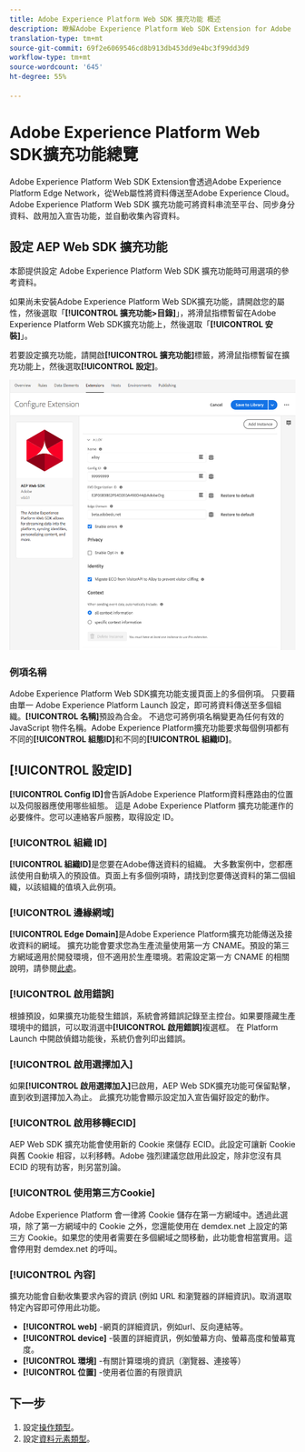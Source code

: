 ```yaml
---
title: Adobe Experience Platform Web SDK 擴充功能 概述
description: 瞭解Adobe Experience Platform Web SDK Extension for Adobe Experience Platform Launch
translation-type: tm+mt
source-git-commit: 69f2e6069546cd8b913db453dd9e4bc3f99dd3d9
workflow-type: tm+mt
source-wordcount: '645'
ht-degree: 55%

---
```



# Adobe Experience Platform Web SDK擴充功能總覽

Adobe Experience Platform Web SDK Extension會透過Adobe Experience Platform Edge Network，從Web屬性將資料傳送至Adobe Experience Cloud。 Adobe Experience Platform Web SDK 擴充功能可將資料串流至平台、同步身分資料、啟用加入宣告功能，並自動收集內容資料。

## 設定 AEP Web SDK 擴充功能

本節提供設定 Adobe Experience Platform Web SDK 擴充功能時可用選項的參考資料。

如果尚未安裝Adobe Experience Platform Web SDK擴充功能，請開啟您的屬性，然後選取「**[!UICONTROL 擴充功能>目錄]**」，將滑鼠指標暫留在Adobe Experience Platform Web SDK擴充功能上，然後選取「**[!UICONTROL 安裝]**」。

若要設定擴充功能，請開啟&#x200B;**[!UICONTROL 擴充功能]**&#x200B;標籤，將滑鼠指標暫留在擴充功能上，然後選取&#x200B;**[!UICONTROL 設定]**。

![](./assets/ext-aep-config.png)

### 例項名稱

Adobe Experience Platform Web SDK擴充功能支援頁面上的多個例項。 只要藉由單一 Adobe Experience Platform Launch 設定，即可將資料傳送至多個組織。**[!UICONTROL 名稱]**&#x200B;預設為合金。 不過您可將例項名稱變更為任何有效的 JavaScript 物件名稱。Adobe Experience Platform擴充功能要求每個例項都有不同的&#x200B;**[!UICONTROL 組態ID]**&#x200B;和不同的&#x200B;**[!UICONTROL 組織ID]**。

## **[!UICONTROL 設定ID]**

**[!UICONTROL Config ID]**&#x200B;會告訴Adobe Experience Platform資料應路由的位置以及伺服器應使用哪些組態。 這是 Adobe Experience Platform 擴充功能運作的必要條件。您可以連絡客戶服務，取得設定 ID。


### **[!UICONTROL 組織 ID]**

**[!UICONTROL 組織ID]**&#x200B;是您要在Adobe傳送資料的組織。 大多數案例中，您都應該使用自動填入的預設值。頁面上有多個例項時，請找到您要傳送資料的第二個組織，以該組織的值填入此例項。

### **[!UICONTROL 邊緣網域]**

**[!UICONTROL Edge Domain]**&#x200B;是Adobe Experience Platform擴充功能傳送及接收資料的網域。 擴充功能會要求您為生產流量使用第一方 CNAME。預設的第三方網域適用於開發環境，但不適用於生產環境。若需設定第一方 CNAME 的相關說明，請參閱[此處](https://docs.adobe.com/content/help/zh-Hant/core-services/interface/ec-cookies/cookies-first-party.html)。

### **[!UICONTROL 啟用錯誤]**

根據預設，如果擴充功能發生錯誤，系統會將錯誤記錄至主控台。如果要隱藏生產環境中的錯誤，可以取消選中&#x200B;**[!UICONTROL 啟用錯誤]**&#x200B;複選框。 在 Platform Launch 中開啟偵錯功能後，系統仍會列印出錯誤。

### **[!UICONTROL 啟用選擇加入]**

如果&#x200B;**[!UICONTROL 啟用選擇加入]**&#x200B;已啟用，AEP Web SDK擴充功能可保留點擊，直到收到選擇加入為止。 此擴充功能會顯示設定加入宣告偏好設定的動作。

### **[!UICONTROL 啟用移轉ECID]**

AEP Web SDK 擴充功能會使用新的 Cookie 來儲存 ECID。此設定可讓新 Cookie 與舊 Cookie 相容，以利移轉。Adobe 強烈建議您啟用此設定，除非您沒有具 ECID 的現有訪客，則另當別論。

### **[!UICONTROL 使用第三方Cookie]**

Adobe Experience Platform 會一律將 Cookie 儲存在第一方網域中。透過此選項，除了第一方網域中的 Cookie 之外，您還能使用在 demdex.net 上設定的第三方 Cookie。如果您的使用者需要在多個網域之間移動，此功能會相當實用。這會停用對 demdex.net 的呼叫。

### **[!UICONTROL 內容]**

擴充功能會自動收集要求內容的資訊 (例如 URL 和瀏覽器的詳細資訊)。取消選取特定內容即可停用此功能。

- **[!UICONTROL web]** -網頁的詳細資訊，例如url、反向連結等。
- **[!UICONTROL device]** -裝置的詳細資訊，例如螢幕方向、螢幕高度和螢幕寬度。
- **[!UICONTROL 環境]** -有關計算環境的資訊（瀏覽器、連接等）
- **[!UICONTROL 位置]** -使用者位置的有限資訊

## 下一步

1. 設定[操作類型](action-types.md)。
2. 設定[資料元素類型](data-element-types.md)。
